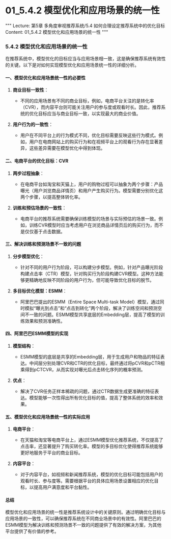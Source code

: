 # 01_5.4.2 模型优化和应用场景的统一性

"""
Lecture: 第5章 多角度审视推荐系统/5.4 如何合理设定推荐系统中的优化目标
Content: 01_5.4.2 模型优化和应用场景的统一性
"""

### 5.4.2 模型优化和应用场景的统一性

在推荐系统中，模型优化的目标应当与应用场景相一致，这是确保推荐系统有效性的关键。以下是对如何实现模型优化和应用场景统一性的详细分析。

#### 一、模型优化和应用场景统一性的必要性

1. **商业目标一致性**：
   - 不同的应用场景有不同的商业目标，例如，电商平台关注的是转化率（CVR），而内容平台则可能关注用户的参与度或观看时长。因此，推荐系统的优化目标应当与商业目标一致，以实现最大的商业价值。
   
2. **用户行为的一致性**：
   - 用户在不同平台上的行为模式不同，优化目标需要反映这些行为模式。例如，用户在电商网站上的购买行为和在视频平台上的观看行为存在显著差异，这些差异需要在模型优化中得到体现。

#### 二、电商平台的优化目标：CVR

1. **两步过程抽象**：
   - 在电商平台如淘宝和天猫上，用户的购物过程可以抽象为两个步骤：产品曝光（用户浏览商品详情页）和用户产生购买行为。模型需要分别优化这两个步骤，以提高整体转化率。
   
2. **训练和预估场景的一致性**：
   - 电商平台的推荐系统需要确保训练模型的场景与实际预估的场景一致。例如，训练CVR模型时应当考虑用户在浏览商品详情页后的购买行为，而不是仅仅基于点击数据。

#### 三、解决训练和预测场景不一致的问题

1. **分步模型优化**：
   - 针对不同的用户行为阶段，可以构建分步模型。例如，针对产品曝光阶段构建点击率（CTR）模型，针对购买行为阶段构建CVR模型。这种方法能够更精确地反映不同阶段的用户行为，但可能导致优化目标的脱节。
   
2. **多目标优化模型：ESMM**：
   - 阿里巴巴提出的ESMM（Entire Space Multi-task Model）模型，通过同时模拟“曝光到点击”和“点击到转化”两个阶段，解决了训练空间和预测空间不一致的问题。ESMM模型共享底层的Embedding层，提高了模型的训练效果和预测准确性。

#### 四、阿里巴巴ESMM模型的实现

1. **模型结构**：
   - ESMM模型的底层是共享的Embedding层，用于生成用户和物品的特征表达。中间层分别处理CVR和CTR的优化目标，最终通过将pCVR和pCTR相乘得到pCTCVR，从而实现对曝光后点击转化序列的概率预测。
   
2. **优点**：
   - 解决了CVR任务正样本稀疏的问题，通过CTR数据生成更准确的特征表达。模型能够一次性得出所有优化目标的值，提高了整体系统的效率和效果。

#### 五、模型优化和应用场景统一性的实际应用

1. **电商平台**：
   - 在天猫和淘宝等电商平台上，通过ESMM模型优化推荐系统，不仅提高了点击率，还显著提升了购买转化率。模型的多目标优化使得推荐系统能够更好地服务于平台的商业目标。
   
2. **内容平台**：
   - 对于内容平台，如视频和新闻推荐系统，模型的优化目标可能包括用户的观看时长、参与度等。需要根据平台的具体应用场景设置相应的优化目标，以提高用户满意度和平台黏性。

#### 总结

模型优化和应用场景的统一性是推荐系统设计中的关键原则。通过明确优化目标与应用场景的一致性，可以确保推荐系统在不同商业场景中的有效性。阿里巴巴的ESMM模型为解决训练和预测场景不一致的问题提供了有效的解决方案，为其他平台提供了有价值的参考。